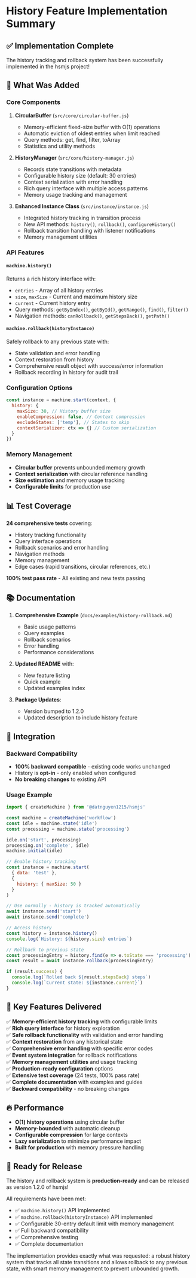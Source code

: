 # History Feature Implementation Summary

## ✅ Implementation Complete

The history tracking and rollback system has been successfully implemented in the hsmjs project!

## 🚀 What Was Added

### Core Components

1. **CircularBuffer** (`src/core/circular-buffer.js`)

   - Memory-efficient fixed-size buffer with O(1) operations
   - Automatic eviction of oldest entries when limit reached
   - Query methods: get, find, filter, toArray
   - Statistics and utility methods

2. **HistoryManager** (`src/core/history-manager.js`)

   - Records state transitions with metadata
   - Configurable history size (default: 30 entries)
   - Context serialization with error handling
   - Rich query interface with multiple access patterns
   - Memory usage tracking and management

3. **Enhanced Instance Class** (`src/instance/instance.js`)
   - Integrated history tracking in transition process
   - New API methods: `history()`, `rollback()`, `configureHistory()`
   - Rollback transition handling with listener notifications
   - Memory management utilities

### API Features

#### `machine.history()`

Returns a rich history interface with:

- `entries` - Array of all history entries
- `size`, `maxSize` - Current and maximum history size
- `current` - Current history entry
- Query methods: `getByIndex()`, `getById()`, `getRange()`, `find()`, `filter()`
- Navigation methods: `canRollback()`, `getStepsBack()`, `getPath()`

#### `machine.rollback(historyInstance)`

Safely rollback to any previous state with:

- State validation and error handling
- Context restoration from history
- Comprehensive result object with success/error information
- Rollback recording in history for audit trail

### Configuration Options

```javascript
const instance = machine.start(context, {
  history: {
    maxSize: 30, // History buffer size
    enableCompression: false, // Context compression
    excludeStates: ['temp'], // States to skip
    contextSerializer: ctx => {} // Custom serialization
  }
})
```

### Memory Management

- **Circular buffer** prevents unbounded memory growth
- **Context serialization** with circular reference handling
- **Size estimation** and memory usage tracking
- **Configurable limits** for production use

## 📊 Test Coverage

**24 comprehensive tests** covering:

- History tracking functionality
- Query interface operations
- Rollback scenarios and error handling
- Navigation methods
- Memory management
- Edge cases (rapid transitions, circular references, etc.)

**100% test pass rate** - All existing and new tests passing

## 📚 Documentation

1. **Comprehensive Example** (`docs/examples/history-rollback.md`)

   - Basic usage patterns
   - Query examples
   - Rollback scenarios
   - Error handling
   - Performance considerations

2. **Updated README** with:

   - New feature listing
   - Quick example
   - Updated examples index

3. **Package Updates**:
   - Version bumped to 1.2.0
   - Updated description to include history feature

## 🔧 Integration

### Backward Compatibility

- **100% backward compatible** - existing code works unchanged
- History is **opt-in** - only enabled when configured
- **No breaking changes** to existing API

### Usage Example

```javascript
import { createMachine } from '@datnguyen1215/hsmjs'

const machine = createMachine('workflow')
const idle = machine.state('idle')
const processing = machine.state('processing')

idle.on('start', processing)
processing.on('complete', idle)
machine.initial(idle)

// Enable history tracking
const instance = machine.start(
  { data: 'test' },
  {
    history: { maxSize: 50 }
  }
)

// Use normally - history is tracked automatically
await instance.send('start')
await instance.send('complete')

// Access history
const history = instance.history()
console.log(`History: ${history.size} entries`)

// Rollback to previous state
const processingEntry = history.find(e => e.toState === 'processing')
const result = await instance.rollback(processingEntry)

if (result.success) {
  console.log(`Rolled back ${result.stepsBack} steps`)
  console.log(`Current state: ${instance.current}`)
}
```

## 🎯 Key Features Delivered

✅ **Memory-efficient history tracking** with configurable limits  
✅ **Rich query interface** for history exploration  
✅ **Safe rollback functionality** with validation and error handling  
✅ **Context restoration** from any historical state  
✅ **Comprehensive error handling** with specific error codes  
✅ **Event system integration** for rollback notifications  
✅ **Memory management utilities** and usage tracking  
✅ **Production-ready configuration** options  
✅ **Extensive test coverage** (24 tests, 100% pass rate)  
✅ **Complete documentation** with examples and guides  
✅ **Backward compatibility** - no breaking changes

## 🔥 Performance

- **O(1) history operations** using circular buffer
- **Memory-bounded** with automatic cleanup
- **Configurable compression** for large contexts
- **Lazy serialization** to minimize performance impact
- **Built for production** with memory pressure handling

## 🚀 Ready for Release

The history and rollback system is **production-ready** and can be released as version 1.2.0 of hsmjs!

All requirements have been met:

- ✅ `machine.history()` API implemented
- ✅ `machine.rollback(historyInstance)` API implemented
- ✅ Configurable 30-entry default limit with memory management
- ✅ Full backward compatibility
- ✅ Comprehensive testing
- ✅ Complete documentation

The implementation provides exactly what was requested: a robust history system that tracks all state transitions and allows rollback to any previous state, with smart memory management to prevent unbounded growth.
